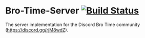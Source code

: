# Bro-Time-Server [![Build Status](https://travis-ci.org/Bro-Time/Bro-Time-Server.svg?branch=master)](https://travis-ci.org/Bro-Time/Bro-Time-Server)
The server implementation for the Discord Bro Time community (https://discord.gg/rjM8wdZ).
